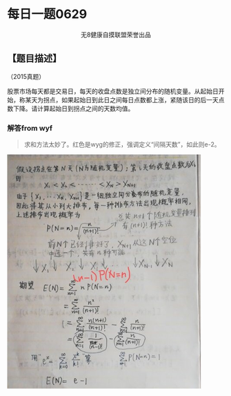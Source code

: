 # 每日一题0629

<center> 无8健康自摸联盟荣誉出品</center>

## 【题目描述】

（2015真题）

股票市场每天都是交易日，每天的收盘点数是独立间分布的随机变量。从起始日开始，称某天为拐点，如果起始日到此日之间每日点数都上涨，紧随该日的后一天点数下降。请计算起始日到拐点之间的天数均值。

### 解答from wyf

> 求和方法太妙了。红色是wyg的修正，强调定义“间隔天数”，如此则e-2。

![e0f65a19120bd01cbe29a9ead6bbc60](typoraimages/e0f65a19120bd01cbe29a9ead6bbc60.jpg)
